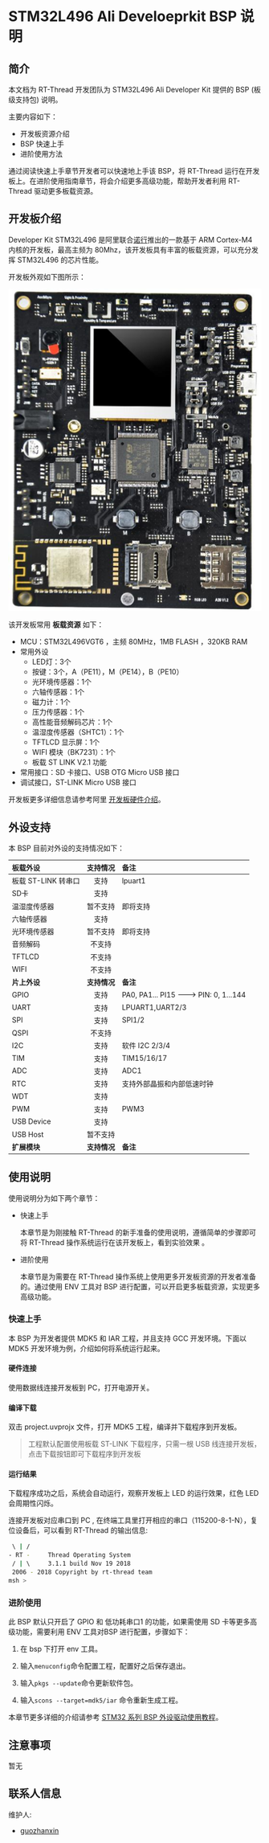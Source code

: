 # STM32L496 Ali Develoeprkit BSP 说明

## 简介

本文档为 RT-Thread 开发团队为 STM32L496 Ali Developer Kit 提供的 BSP (板级支持包) 说明。

主要内容如下：

- 开发板资源介绍
- BSP 快速上手
- 进阶使用方法

通过阅读快速上手章节开发者可以快速地上手该 BSP，将 RT-Thread 运行在开发板上。在进阶使用指南章节，将会介绍更多高级功能，帮助开发者利用 RT-Thread 驱动更多板载资源。

## 开发板介绍

Developer Kit STM32L496 是阿里联合[诺行](http://www.notioni.com/)推出的一款基于 ARM Cortex-M4 内核的开发板，最高主频为 80Mhz，该开发板具有丰富的板载资源，可以充分发挥 STM32L496 的芯片性能。

开发板外观如下图所示：

![board](figures/board.png)

该开发板常用 **板载资源** 如下：

- MCU：STM32L496VGT6 ，主频 80MHz，1MB FLASH ，320KB RAM
- 常用外设
  - LED灯：3个
  - 按键：3个，A（PE11），M（PE14），B（PE10）
  - 光环境传感器：1个
  - 六轴传感器：1个
  - 磁力计：1个
  - 压力传感器：1个
  - 高性能音频解码芯片：1个
  - 温湿度传感器（SHTC1）：1个
  - TFTLCD 显示屏：1个
  - WIFI 模块（BK7231）：1个
  - 板载 ST LINK V2.1 功能
- 常用接口：SD 卡接口、USB OTG Micro USB 接口
- 调试接口，ST-LINK Micro USB 接口

开发板更多详细信息请参考阿里 [开发板硬件介绍](https://github.com/alibaba/AliOS-Things/wiki/AliOS-Things-Developer-Kit-Hardware-Guide)。

## 外设支持

本 BSP 目前对外设的支持情况如下：

| **板载外设**        | **支持情况** | **备注**                              |
| :------------------ | :----------: | :------------------------------------ |
| 板载 ST-LINK 转串口 |     支持     | lpuart1                               |
| SD卡                |     支持     |                                       |
| 温湿度传感器        |   暂不支持   | 即将支持                              |
| 六轴传感器          |     支持     |                                       |
| 光环境传感器        |   暂不支持   | 即将支持                              |
| 音频解码            |    不支持    |                                       |
| TFTLCD              |    不支持    |                                       |
| WIFI                |    不支持    |                                       |
| **片上外设**        | **支持情况** | **备注**                              |
| GPIO                |     支持     | PA0, PA1... PI15 ---> PIN: 0, 1...144 |
| UART                |     支持     | LPUART1,UART2/3                       |
| SPI                 |     支持     | SPI1/2                                |
| QSPI                |    不支持    |                                       |
| I2C                 |     支持     | 软件 I2C 2/3/4                        |
| TIM                 |     支持     | TIM15/16/17                           |
| ADC                 |     支持     | ADC1                                  |
| RTC                 |     支持     | 支持外部晶振和内部低速时钟            |
| WDT                 |     支持     |                                       |
| PWM                 |     支持     | PWM3                                  |
| USB Device          |     支持     |                                       |
| USB Host            |   暂不支持   |                                       |
| **扩展模块**        | **支持情况** | **备注**                              |

## 使用说明

使用说明分为如下两个章节：

- 快速上手

    本章节是为刚接触 RT-Thread 的新手准备的使用说明，遵循简单的步骤即可将 RT-Thread 操作系统运行在该开发板上，看到实验效果 。

- 进阶使用

    本章节是为需要在 RT-Thread 操作系统上使用更多开发板资源的开发者准备的。通过使用 ENV 工具对 BSP 进行配置，可以开启更多板载资源，实现更多高级功能。


### 快速上手

本 BSP 为开发者提供 MDK5 和 IAR 工程，并且支持 GCC 开发环境。下面以 MDK5 开发环境为例，介绍如何将系统运行起来。

#### 硬件连接

使用数据线连接开发板到 PC，打开电源开关。

#### 编译下载

双击 project.uvprojx 文件，打开 MDK5 工程，编译并下载程序到开发板。

> 工程默认配置使用板载 ST-LINK 下载程序，只需一根 USB 线连接开发板，点击下载按钮即可下载程序到开发板

#### 运行结果

下载程序成功之后，系统会自动运行，观察开发板上 LED 的运行效果，红色 LED 会周期性闪烁。

连接开发板对应串口到 PC , 在终端工具里打开相应的串口（115200-8-1-N），复位设备后，可以看到 RT-Thread 的输出信息:


```bash
 \ | /
- RT -     Thread Operating System
 / | \     3.1.1 build Nov 19 2018
 2006 - 2018 Copyright by rt-thread team
msh >
```
### 进阶使用

此 BSP 默认只开启了 GPIO 和 低功耗串口1 的功能，如果需使用 SD 卡等更多高级功能，需要利用 ENV 工具对BSP 进行配置，步骤如下：

1. 在 bsp 下打开 env 工具。

2. 输入`menuconfig`命令配置工程，配置好之后保存退出。

3. 输入`pkgs --update`命令更新软件包。

4. 输入`scons --target=mdk5/iar` 命令重新生成工程。

本章节更多详细的介绍请参考 [STM32 系列 BSP 外设驱动使用教程](../docs/STM32系列BSP外设驱动使用教程.md)。

## 注意事项

暂无

## 联系人信息

维护人:

- [guozhanxin](https://github.com/guozhanxin)